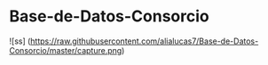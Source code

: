 # Base-de-Datos-Consorcio

![ss]
(https://raw.githubusercontent.com/alialucas7/Base-de-Datos-Consorcio/master/capture.png)
